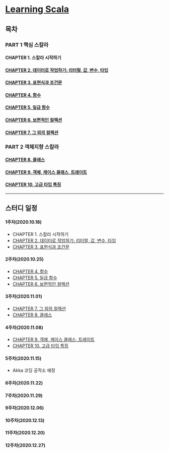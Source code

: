 # [Learning Scala](http://www.kyobobook.co.kr/product/detailViewKor.laf?ejkGb=KOR&mallGb=KOR&barcode=9791185890791&orderClick=LAG&Kc=)

## 목차
### PART 1 핵심 스칼라
#### CHAPTER 1. 스칼라 시작하기

#### [CHAPTER 2. 데이터로 작업하기: 리터럴, 값, 변수, 타입](./contents/chapter2.md)

#### [CHAPTER 3. 표현식과 조건문](./contents/chapter3.md)

#### [CHAPTER 4. 함수](./contents/chapter4.md)

#### [CHAPTER 5. 일급 함수](./contents/chapter5.md)

#### [CHAPTER 6. 보편적인 컬렉션](./contents/chapter6.md)

#### [CHAPTER 7. 그 외의 컬렉션](./contents/chapter7.md)


### PART 2 객체지향 스칼라 
#### [CHAPTER 8. 클래스](./contents/chapter8.md)

#### [CHAPTER 9. 객체, 케이스 클래스, 트레이트](./contents/chapter9.md)

#### [CHAPTER 10. 고급 타입 특징](./contents/chapter10.md)

---

## 스터디 일정

#### 1주차(2020.10.18)
- CHAPTER 1. 스칼라 시작하기
- [CHAPTER 2. 데이터로 작업하기: 리터럴, 값, 변수, 타입](./contents/chapter2.md)
- [CHAPTER 3. 표현식과 조건문](./contents/chapter3.md)

#### 2주차(2020.10.25)
- [CHAPTER 4. 함수](./contents/chapter4.md)
- [CHAPTER 5. 일급 함수](./contents/chapter5.md)
- [CHAPTER 6. 보편적인 컬렉션](./contents/chapter6.md)

#### 3주차(2020.11.01)
- [CHAPTER 7. 그 외의 컬렉션](./contents/chapter7.md)
- [CHAPTER 8. 클래스](./contents/chapter8.md)


#### 4주차(2020.11.08)
- [CHAPTER 9. 객체, 케이스 클래스, 트레이트](./contents/chapter9.md)
- [CHAPTER 10. 고급 타입 특징](./contents/chapter10.md)


#### 5주차(2020.11.15)
- Akka 코딩 공작소 예정 

#### 6주차(2020.11.22)

#### 7주차(2020.11.29)

#### 9주차(2020.12.06)

#### 10주차(2020.12.13)

#### 11주차(2020.12.20)

#### 12주차(2020.12.27)
